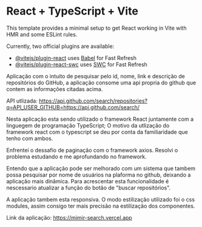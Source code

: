 # React + TypeScript + Vite

This template provides a minimal setup to get React working in Vite with HMR and some ESLint rules.

Currently, two official plugins are available:

- [@vitejs/plugin-react](https://github.com/vitejs/vite-plugin-react/blob/main/packages/plugin-react/README.md) uses [Babel](https://babeljs.io/) for Fast Refresh
- [@vitejs/plugin-react-swc](https://github.com/vitejs/vite-plugin-react-swc) uses [SWC](https://swc.rs/) for Fast Refresh

Aplicação com o intuito de pesquisar pelo id, nome, link e descrição de repositórios do GitHub,
a aplicação consome uma api propria do github que contem as informações citadas acima.

API utlizada: https://api.github.com/search/repositories?q=API_USER_GITHUB=https://api.github.com/search/

Nesta aplicação esta sendo utilizado o framework React juntamente com a linguegem de programação TypeScript;
O motivo da utlização do framework react com o typescript se deu por conta da familiaridade que tenho com ambos.

Enfrentei o dessafio de paginação com o framework axios.
Resolvi o problema estudando e me aprofundando no framework.

Entendo que a aplicação pode ser melhorado com um sistema que tambem possa pesquisar por nome de usuários 
na plaforma no github, deixando a aplicação mais dinâmica.
Para acrescentar esta funcionalidade é nescessario atualizar a função do botão de "buscar repositórios".

A aplicação tambem esta responsiva.
O modo estilização utilizado foi o css modules, assim consigo ter mais precisão na estilização dos componentes.

Link da aplicação: https://mimir-search.vercel.app
